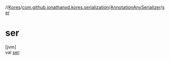//[Kores](../../../index.md)/[com.github.jonathanxd.kores.serialization](../index.md)/[AnnotationAnySerializer](index.md)/[ser](ser.md)

# ser

[jvm]\
val [ser](ser.md): <ERROR CLASS>
